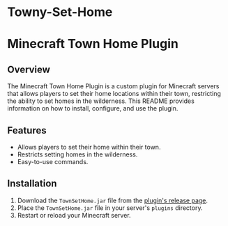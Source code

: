 # Towny-Set-Home
# Minecraft Town Home Plugin

## Overview

The Minecraft Town Home Plugin is a custom plugin for Minecraft servers that allows players to set their home locations within their town, restricting the ability to set homes in the wilderness. This README provides information on how to install, configure, and use the plugin.

## Features

- Allows players to set their home within their town.
- Restricts setting homes in the wilderness.
- Easy-to-use commands.

## Installation

1. Download the `TownSetHome.jar` file from the [plugin's release page]([https://example.com/plugin-releases](https://www.spigotmc.org/resources/townysethome-plugin.112314/)).
2. Place the `TownSetHome.jar` file in your server's `plugins` directory.
3. Restart or reload your Minecraft server.

